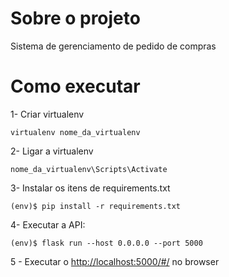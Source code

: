 # Sobre o projeto
Sistema de gerenciamento de pedido de compras

# Como executar

1- Criar virtualenv
```
virtualenv nome_da_virtualenv
```

2- Ligar a virtualenv
```
nome_da_virtualenv\Scripts\Activate
```

3- Instalar os itens de requirements.txt 
```
(env)$ pip install -r requirements.txt
```

4- Executar a API:

```
(env)$ flask run --host 0.0.0.0 --port 5000
```

5 - Executar o [http://localhost:5000/#/](http://localhost:5000/#/) no browser
